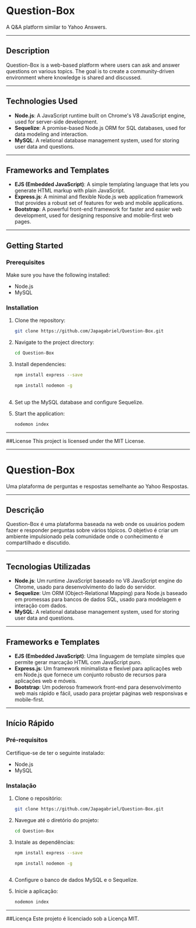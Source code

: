 # Question-Box

A Q&A platform similar to Yahoo Answers.

---

## Description

Question-Box is a web-based platform where users can ask and answer questions on various topics. The goal is to create a community-driven environment where knowledge is shared and discussed.

---

## Technologies Used

- **Node.js**: A JavaScript runtime built on Chrome's V8 JavaScript engine, used for server-side development.
- **Sequelize**: A promise-based Node.js ORM for SQL databases, used for data modeling and interaction.
- **MySQL**: A relational database management system, used for storing user data and questions.

---

## Frameworks and Templates

- **EJS (Embedded JavaScript)**: A simple templating language that lets you generate HTML markup with plain JavaScript.
- **Express.js**: A minimal and flexible Node.js web application framework that provides a robust set of features for web and mobile applications.
- **Bootstrap**: A powerful front-end framework for faster and easier web development, used for designing responsive and mobile-first web pages.

---

## Getting Started

### Prerequisites

Make sure you have the following installed:

- Node.js
- MySQL

### Installation

1. Clone the repository:
   ```sh
   git clone https://github.com/Japagabriel/Question-Box.git

2. Navigate to the project directory:

   ```sh
   cd Question-Box
   
3. Install dependencies:

   ```sh
   npm install express --save

   npm install nodemon -g
  

4. Set up the MySQL database and configure Sequelize.

5. Start the application:
   ```sh
   nodemon index

---

##License
This project is licensed under the MIT License.   
   
---

# Question-Box

Uma plataforma de perguntas e respostas semelhante ao Yahoo Respostas.

---

## Descrição

Question-Box é uma plataforma baseada na web onde os usuários podem fazer e responder perguntas sobre vários tópicos. O objetivo é criar um ambiente impulsionado pela comunidade onde o conhecimento é compartilhado e discutido.

---

## Tecnologias Utilizadas

- **Node.js**: Um runtime JavaScript baseado no V8 JavaScript engine do Chrome, usado para desenvolvimento do lado do servidor.
- **Sequelize**: Um ORM (Object-Relational Mapping) para Node.js baseado em promessas para bancos de dados SQL, usado para modelagem e interação com dados.
- **MySQL**: A relational database management system, used for storing user data and questions.

---

## Frameworks e Templates

- **EJS (Embedded JavaScript)**: Uma linguagem de template simples que permite gerar marcação HTML com JavaScript puro.
- **Express.js**: Um framework minimalista e flexível para aplicações web em Node.js que fornece um conjunto robusto de recursos para aplicações web e móveis.
- **Bootstrap**: Um poderoso framework front-end para desenvolvimento web mais rápido e fácil, usado para projetar páginas web responsivas e mobile-first.

---

## Início Rápido

### Pré-requisitos

Certifique-se de ter o seguinte instalado:

- Node.js
- MySQL

### Instalação

1. Clone o repositório:
   ```sh
   git clone https://github.com/Japagabriel/Question-Box.git

2. Navegue até o diretório do projeto:

   ```sh
   cd Question-Box
   
3. Instale as dependências:

   ```sh
   npm install express --save

   npm install nodemon -g
  

4. Configure o banco de dados MySQL e o Sequelize.

5. Inicie a aplicação:
   ```sh
   nodemon index

---

##Licença
Este projeto é licenciado sob a Licença MIT.   
   
